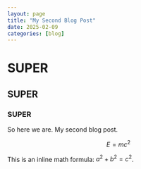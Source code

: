 ```yaml
---
layout: page
title: "My Second Blog Post"
date: 2025-02-09
categories: [blog]
---
```


# SUPER

## SUPER

### SUPER

So here we are. My second blog post.

$$ E = mc^2 $$

This is an inline math formula: $a^2 + b^2 = c^2$.
